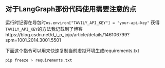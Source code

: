 ## 对于LangGraph那份代码使用需要注意的点

运行时记得在导包时`os.environ["TAVILY_API_KEY"] = "your-api-key"`
获得`TAVILY_API_KEY`的方法我记载到了博客https://blog.csdn.net/d_i_o_jojo/article/details/146106799?spm=1001.2014.3001.5501

下面这个指令可以用来快速复制当前虚拟环境生成requirements.txt
```bash
pip freeze > requirements.txt
```